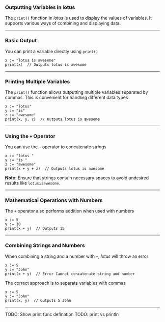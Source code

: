 ### Outputting Variables in lotus  

The `print()` function in *lotus* is used to display the values of variables. It supports various ways of combining and displaying data.

---

### Basic Output  

You can print a variable directly using `print()`  
```lotus
x := "lotus is awesome"
print(x)  // Outputs lotus is awesome
```

---

### Printing Multiple Variables  

The `print()` function allows outputting multiple variables separated by commas. This is convenient for handling different data types  
```lotus
x := "lotus"
y := "is"
z := "awesome"
print(x, y, z)  // Outputs lotus is awesome
```

---

### Using the `+` Operator  

You can use the `+` operator to concatenate strings  
```lotus
x := "lotus "
y := "is "
z := "awesome"
print(x + y + z)  // Outputs lotus is awesome
```

**Note:** Ensure that strings contain necessary spaces to avoid undesired results like `lotusisawesome`.  

---

### Mathematical Operations with Numbers  

The `+` operator also performs addition when used with numbers  
```lotus
x := 5
y := 10
print(x + y)  // Outputs 15
```

---

### Combining Strings and Numbers  

When combining a string and a number with `+`, *lotus* will throw an error  
```lotus
x := 5
y := "John"
print(x + y)  // Error Cannot concatenate string and number
```

The correct approach is to separate variables with commas  
```lotus
x := 5
y := "John"
print(x, y)  // Outputs 5 John
```

---

TODO: Show print func defination
TODO: print vs println